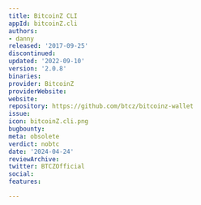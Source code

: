 ```yaml
---
title: BitcoinZ CLI
appId: bitcoinZ.cli
authors:
- danny
released: '2017-09-25'
discontinued: 
updated: '2022-09-10'
version: '2.0.8'
binaries: 
provider: BitcoinZ
providerWebsite: 
website: 
repository: https://github.com/btcz/bitcoinz-wallet
issue: 
icon: bitcoinZ.cli.png
bugbounty: 
meta: obsolete
verdict: nobtc
date: '2024-04-24'
reviewArchive: 
twitter: BTCZOfficial
social: 
features: 

---
```


